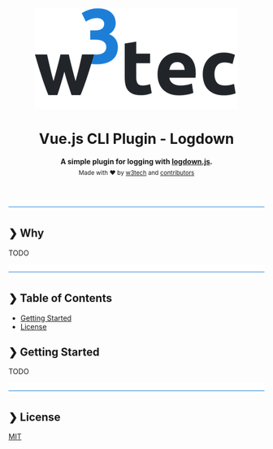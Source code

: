 <p align="center">
  <img src="./w3tec-logo.png" alt="w3tec" width="400" />
</p>

<h1 align="center">Vue.js CLI Plugin - Logdown</h1>

<p align="center"></p>

<p align="center">
  <b>A simple plugin for logging with <a href="http://caiogondim.github.io/logdown.js/">logdown.js</a>.</b></br>
  <sub>Made with ❤️ by <a href="https://github.com/w3tecch">w3tech</a> and <a href="https://github.com/w3tecch/vue-example-app/graphs/contributors">contributors</a></sub>
</p>

<br />

![divider](./w3tec-divider.png)

## ❯ Why

TODO

![divider](./w3tec-divider.png)

## ❯ Table of Contents

- [Getting Started](#-getting-started)
- [License](#-license)

## ❯ Getting Started

TODO

![divider](./w3tec-divider.png)

## ❯ License

[MIT](/LICENSE)

